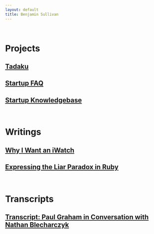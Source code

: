 ```yaml
---
layout: default
title: Benjamin Sullivan
---
```




<br>

# Projects

## <a href="https://www.tadaku.com" target="_blank">Tadaku</a>

## [Startup FAQ](/startup-faq)

## [Startup Knowledgebase](/startup-knowledgebase)

<br>

# Writings

## [Why I Want an iWatch](/why-i-want-an-iwatch)

## [Expressing the Liar Paradox in Ruby](/expressing-the-liar-paradox-in-ruby)


<br>

# Transcripts

## [Transcript: Paul Graham in Conversation with Nathan Blecharczyk](/transcript-paul-graham-in-conversation-with-nathan-blecharczyk)

